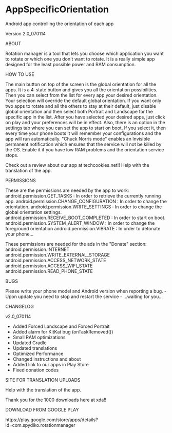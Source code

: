 AppSpecificOrientation
======================

Android app controlling the orientation of each app

Version 2.0_070114
<dl>
<dt>ABOUT</dt>
</dl>
Rotation manager is a tool that lets you choose which application you want to rotate or which one you don't want to rotate. It is a really simple app designed for the least possible power and RAM consumption.

<dl>
<dt>HOW TO USE</dt>
</dl>
The main button on top of the screen is the global orientation for all the apps. It is a 4-state button and gives you all the orientation possibilities. Then you can select from the list for every app your desired orientation.
Your selection will override the default global orientation. If you want only two apps to rotate and all the others to stay at their default, just disable global orientation and then select both Portrait and Landscape for the specific app in the list.
After you have selected your desired apps, just click on play and your preferences will be in effect.
Also, there is an option in the settings tab where you can set the app to start on boot. If you select it, then every time your phone boots it will remember your configurations and the app will run automatically.
"Chuck Norris mode" enables an Invisible permanent notification which ensures that the service will not be killed by the OS. Enable it if you have low RAM problems and the orientation service stops.

Check out a review about our app at techcookies.net!!
Help with the translation of the app.


<dl>
<dt>PERMISSIONS</dt>
</dl>
These are the permissions are needed by the app to work:
android.permission.GET_TASKS : In order to retrieve the currently running app.
android.permission.CHANGE_CONFIGURATION : In order to change the orientation.
android.permission.WRITE_SETTINGS : In order to change the global orientation settings.
android.permission.RECEIVE_BOOT_COMPLETED : In order to start on boot.
android.permission.SYSTEM_ALERT_WINDOW : In order to change the foreground orientation
android.permission.VIBRATE : In order to detonate your phone...

These permissions are needed for the ads in the "Donate" section:
android.permission.INTERNET
android.permission.WRITE_EXTERNAL_STORAGE
android.permission.ACCESS_NETWORK_STATE
android.permission.ACCESS_WIFI_STATE
android.permission.READ_PHONE_STATE

<dl>
<dt>BUGS</dt>
</dl>
Please write your phone model and Android version when reporting a bug.
- Upon update you need to stop and restart the service
- ...waiting for you...

<dl>
<dt>CHANGELOG</dt>
</dl>

v2.0_070114
+ Added Forced Landscape and Forced Portrait
+ Added alarm for KitKat bug (onTaskRemoved())
+ Small RAM optimizations
+ Updated Gradle
+ Updated translations
+ Optimized Performance
+ Changed instructions and about
+ Added link to our apps in Play Store
+ Fixed donation codes


<dl>
<dt>SITE FOR TRANSLATION UPLOADS</dt>
</dl>
Help with the translation of the app.

Thank you for the 1000 downloads here at xda!!

<dl>
<dt>DOWNLOAD FROM GOOGLE PLAY</dt>
</dl>
https://play.google.com/store/apps/details?id=com.spydiko.rotationmanager
